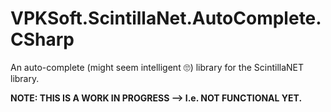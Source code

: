 # VPKSoft.ScintillaNet.AutoComplete.CSharp
An auto-complete (might seem intelligent 🙄) library for the ScintillaNET library.

**NOTE: THIS IS A WORK IN PROGRESS --> I.e. NOT FUNCTIONAL YET.**
